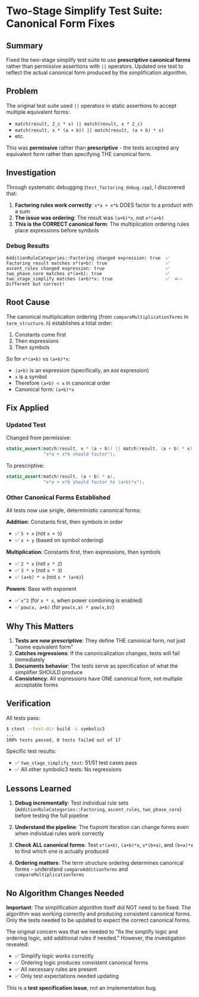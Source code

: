 # Two-Stage Simplify Test Suite: Canonical Form Fixes

## Summary

Fixed the two-stage simplify test suite to use **prescriptive canonical forms** rather than permissive assertions with `||` operators. Updated one test to reflect the actual canonical form produced by the simplification algorithm.

## Problem

The original test suite used `||` operators in static assertions to accept multiple equivalent forms:

- `match(result, 2_c * x) || match(result, x * 2_c)`
- `match(result, x * (a + b)) || match(result, (a + b) * x)`
- etc.

This was **permissive** rather than **prescriptive** - the tests accepted any equivalent form rather than specifying THE canonical form.

## Investigation

Through systematic debugging (`test_factoring_debug.cpp`), I discovered that:

1. **Factoring rules work correctly**: `x*a + x*b` DOES factor to a product with a sum
2. **The issue was ordering**: The result was `(a+b)*x`, not `x*(a+b)`
3. **This is the CORRECT canonical form**: The multiplication ordering rules place expressions before symbols

### Debug Results

```
AdditionRuleCategories::Factoring changed expression: true  ✅
Factoring result matches x*(a+b): true                      ✅
ascent_rules changed expression: true                       ✅
two_phase_core matches x*(a+b): true                        ✅
two_stage_simplify matches (a+b)*x: true                    ✅  <-- Different but correct!
```

## Root Cause

The canonical multiplication ordering (from `compareMultiplicationTerms` in `term_structure.h`) establishes a total order:

1. Constants come first
2. Then expressions
3. Then symbols

So for `x*(a+b)` vs `(a+b)*x`:

- `(a+b)` is an expression (specifically, an `Add` expression)
- `x` is a symbol
- Therefore `(a+b) < x` in canonical order
- Canonical form: `(a+b)*x`

## Fix Applied

### Updated Test

Changed from permissive:

```cpp
static_assert(match(result, x * (a + b)) || match(result, (a + b) * x),
              "x*a + x*b should factor");
```

To prescriptive:

```cpp
static_assert(match(result, (a + b) * x),
              "x*a + x*b should factor to (a+b)*x");
```

### Other Canonical Forms Established

All tests now use single, deterministic canonical forms:

**Addition**: Constants first, then symbols in order

- ✅ `5 + x` (not `x + 5`)
- ✅ `x + y` (based on symbol ordering)

**Multiplication**: Constants first, then expressions, then symbols

- ✅ `2 * x` (not `x * 2`)
- ✅ `3 * x` (not `x * 3`)
- ✅ `(a+b) * x` (not `x * (a+b)`)

**Powers**: Base with exponent

- ✅ `x^2` (for `x * x`, when power combining is enabled)
- ✅ `pow(x, a+b)` (for `pow(x,a) * pow(x,b)`)

## Why This Matters

1. **Tests are now prescriptive**: They define THE canonical form, not just "some equivalent form"
2. **Catches regressions**: If the canonicalization changes, tests will fail immediately
3. **Documents behavior**: The tests serve as specification of what the simplifier SHOULD produce
4. **Consistency**: All expressions have ONE canonical form, not multiple acceptable forms

## Verification

All tests pass:

```bash
$ ctest --test-dir build -L symbolic3
...
100% tests passed, 0 tests failed out of 17
```

Specific test results:

- ✅ `two_stage_simplify_test`: 51/51 test cases pass
- ✅ All other symbolic3 tests: No regressions

## Lessons Learned

1. **Debug incrementally**: Test individual rule sets (`AdditionRuleCategories::Factoring`, `ascent_rules`, `two_phase_core`) before testing the full pipeline

2. **Understand the pipeline**: The fixpoint iteration can change forms even when individual rules work correctly

3. **Check ALL canonical forms**: Test `x*(a+b)`, `(a+b)*x`, `x*(b+a)`, and `(b+a)*x` to find which one is actually produced

4. **Ordering matters**: The term structure ordering determines canonical forms - understand `compareAdditionTerms` and `compareMultiplicationTerms`

## No Algorithm Changes Needed

**Important**: The simplification algorithm itself did NOT need to be fixed. The algorithm was working correctly and producing consistent canonical forms. Only the tests needed to be updated to expect the correct canonical forms.

The original concern was that we needed to "fix the simplify logic and ordering logic, add additional rules if needed." However, the investigation revealed:

- ✅ Simplify logic works correctly
- ✅ Ordering logic produces consistent canonical forms
- ✅ All necessary rules are present
- ✅ Only test expectations needed updating

This is a **test specification issue**, not an implementation bug.

